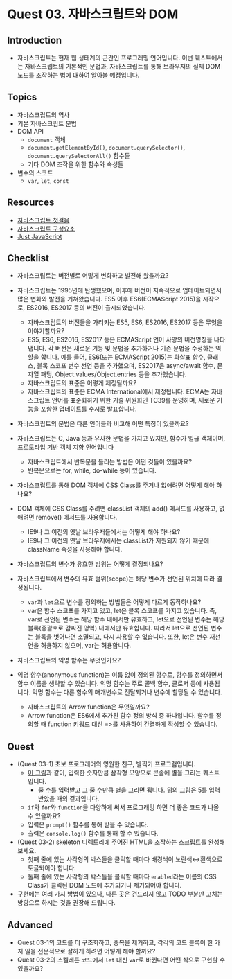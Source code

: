 # Quest 03. 자바스크립트와 DOM

## Introduction
* 자바스크립트는 현재 웹 생태계의 근간인 프로그래밍 언어입니다. 이번 퀘스트에서는 자바스크립트의 기본적인 문법과, 자바스크립트를 통해 브라우저의 실제 DOM 노드를 조작하는 법에 대하여 알아볼 예정입니다.

## Topics
* 자바스크립트의 역사
* 기본 자바스크립트 문법
* DOM API
  * `document` 객체
  * `document.getElementById()`, `document.querySelector()`, `document.querySelectorAll()` 함수들
  * 기타 DOM 조작을 위한 함수와 속성들
* 변수의 스코프
  * `var`, `let`, `const`

## Resources
* [자바스크립트 첫걸음](https://developer.mozilla.org/ko/docs/Learn/JavaScript/First_steps)
* [자바스크립트 구성요소](https://developer.mozilla.org/ko/docs/Learn/JavaScript/Building_blocks)
* [Just JavaScript](https://justjavascript.com/)

## Checklist
* 자바스크립트는 버전별로 어떻게 변화하고 발전해 왔을까요?
- 자바스크립트는 1995년에 탄생했으며, 이후에 버전이 지속적으로 업데이트되면서 많은 변화와 발전을 거쳐왔습니다. ES5 이후 ES6(ECMAScript 2015)을 시작으로, ES2016, ES2017 등의 버전이 출시되었습니다. 

  * 자바스크립트의 버전들을 가리키는 ES5, ES6, ES2016, ES2017 등은 무엇을 이야기할까요?
  - ES5, ES6, ES2016, ES2017 등은 ECMAScript 언어 사양의 버전명칭을 나타냅니다. 각 버전은 새로운 기능 및 문법을 추가하거나 기존 문법을 수정하는 역할을 합니다. 예를 들어, ES6(또는 ECMAScript 2015)는 화살표 함수, 클래스, 블록 스코프 변수 선언 등을 추가했으며, ES2017은 async/await 함수, 문자열 패딩, Object.values/Object.entries 등을 추가했습니다.

  * 자바스크립트의 표준은 어떻게 제정될까요?
  - 자바스크립트의 표준은 ECMA International에서 제정됩니다. ECMA는 자바스크립트 언어를 표준화하기 위한 기술 위원회인 TC39를 운영하며, 새로운 기능을 포함한 업데이트를 수시로 발표합니다.

* 자바스크립트의 문법은 다른 언어들과 비교해 어떤 특징이 있을까요?
- 자바스크립트는 C, Java 등과 유사한 문법을 가지고 있지만, 함수가 일급 객체이며, 프로토타입 기반 객체 지향 언어입니다

  * 자바스크립트에서 반복문을 돌리는 방법은 어떤 것들이 있을까요?
  -  반복문으로는 for, while, do-while 등이 있습니다.

* 자바스크립트를 통해 DOM 객체에 CSS Class를 주거나 없애려면 어떻게 해야 하나요?
- DOM 객체에 CSS Class를 주려면 classList 객체의 add() 메서드를 사용하고, 없애려면 remove() 메서드를 사용합니다.

  * IE9나 그 이전의 옛날 브라우저들에서는 어떻게 해야 하나요?
  - IE9나 그 이전의 옛날 브라우저에서는 classList가 지원되지 않기 때문에 className 속성을 사용해야 합니다.

* 자바스크립트의 변수가 유효한 범위는 어떻게 결정되나요?
- 자바스크립트에서 변수의 유효 범위(scope)는 해당 변수가 선언된 위치에 따라 결정됩니다.

  * `var`과 `let`으로 변수를 정의하는 방법들은 어떻게 다르게 동작하나요?
  - var은 함수 스코프를 가지고 있고, let은 블록 스코프를 가지고 있습니다. 즉, var로 선언된 변수는 해당 함수 내에서만 유효하고, let으로 선언된 변수는 해당 블록(중괄호로 감싸진 영역) 내에서만 유효합니다. 따라서 let으로 선언된 변수는 블록을 벗어나면 소멸되고, 다시 사용할 수 없습니다. 또한, let은 변수 재선언을 허용하지 않으며, var는 허용합니다.

* 자바스크립트의 익명 함수는 무엇인가요?
- 익명 함수(anonymous function)는 이름 없이 정의된 함수로, 함수를 정의하면서 함수 이름을 생략할 수 있습니다. 익명 함수는 주로 콜백 함수, 클로저 등에 사용됩니다. 익명 함수는 다른 함수의 매개변수로 전달되거나 변수에 할당될 수 있습니다.

  * 자바스크립트의 Arrow function은 무엇일까요?
  - Arrow function은 ES6에서 추가된 함수 정의 방식 중 하나입니다. 함수를 정의할 때 function 키워드 대신 =>를 사용하여 간결하게 작성할 수 있습니다.


## Quest
* (Quest 03-1) 초보 프로그래머의 영원한 친구, 별찍기 프로그램입니다.
  * [이 그림](jsStars.png)과 같이, 입력한 숫자만큼 삼각형 모양으로 콘솔에 별을 그리는 퀘스트 입니다.
    * 줄 수를 입력받고 그 줄 수만큼 별을 그리면 됩니다. 위의 그림은 5를 입력받았을 때의 결과입니다.
  * `if`와 `for`와 `function`을 다양하게 써서 프로그래밍 하면 더 좋은 코드가 나올 수 있을까요?
  * 입력은 `prompt()` 함수를 통해 받을 수 있습니다.
  * 출력은 `console.log()` 함수를 통해 할 수 있습니다.
* (Quest 03-2) skeleton 디렉토리에 주어진 HTML을 조작하는 스크립트를 완성해 보세요.
  * 첫째 줄에 있는 사각형의 박스들을 클릭할 때마다 배경색이 노란색↔흰색으로 토글되어야 합니다.
  * 둘째 줄에 있는 사각형의 박스들을 클릭할 때마다 `enabled`라는 이름의 CSS Class가 클릭된 DOM 노드에 추가되거나 제거되어야 합니다.
* 구현에는 여러 가지 방법이 있으나, 다른 곳은 건드리지 않고 TODO 부분만 고치는 방향으로 하시는 것을 권장해 드립니다.

## Advanced
* Quest 03-1의 코드를 더 구조화하고, 중복을 제거하고, 각각의 코드 블록이 한 가지 일을 전문적으로 잘하게 하려면 어떻게 해야 할까요?
* Quest 03-2의 스켈레톤 코드에서 `let` 대신 `var`로 바뀐다면 어떤 식으로 구현할 수 있을까요?
